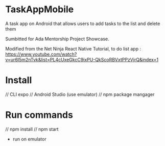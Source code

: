 # TaskAppMobile

A task app on Android that allows users to add tasks to the list and delete them 

Sumbitted for Ada Mentorship Project Showcase. 

Modified from the Net Ninja React Native Tutorial, to do list app : https://www.youtube.com/watch?v=ur6I5m2nTvk&list=PL4cUxeGkcC9ixPU-QkScoRBVxtPPzVjrQ&index=1

# Install 

// CLI expo
// Android Studio (use emulator) 
// npm package mangager


# Run commands 

// npm install 
// npm start 

- run on emulator 
